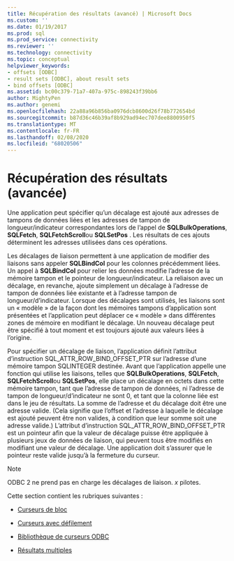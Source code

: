 ```yaml
---
title: Récupération des résultats (avancé) | Microsoft Docs
ms.custom: ''
ms.date: 01/19/2017
ms.prod: sql
ms.prod_service: connectivity
ms.reviewer: ''
ms.technology: connectivity
ms.topic: conceptual
helpviewer_keywords:
- offsets [ODBC]
- result sets [ODBC], about result sets
- bind offsets [ODBC]
ms.assetid: bc00c379-71a7-407a-975c-898243f39bb6
author: MightyPen
ms.author: genemi
ms.openlocfilehash: 22a88a96b856ba0976dcb8600d26f78b772654bd
ms.sourcegitcommit: b87d36c46b39af8b929ad94ec707dee8800950f5
ms.translationtype: MT
ms.contentlocale: fr-FR
ms.lasthandoff: 02/08/2020
ms.locfileid: "68020506"
---
```

# <a name="retrieving-results-advanced"></a>Récupération des résultats (avancée)
Une application peut spécifier qu’un décalage est ajouté aux adresses de tampons de données liées et les adresses de tampon de longueur/indicateur correspondantes lors de l’appel de **SQLBulkOperations**, **SQLFetch**, **SQLFetchScroll**ou **SQLSetPos** . Les résultats de ces ajouts déterminent les adresses utilisées dans ces opérations.  
  
 Les décalages de liaison permettent à une application de modifier des liaisons sans appeler **SQLBindCol** pour les colonnes précédemment liées. Un appel à **SQLBindCol** pour relier les données modifie l’adresse de la mémoire tampon et le pointeur de longueur/indicateur. La reliaison avec un décalage, en revanche, ajoute simplement un décalage à l’adresse de tampon de données liée existante et à l’adresse tampon de longueur/d’indicateur. Lorsque des décalages sont utilisés, les liaisons sont un « modèle » de la façon dont les mémoires tampons d’application sont présentées et l’application peut déplacer ce « modèle » dans différentes zones de mémoire en modifiant le décalage. Un nouveau décalage peut être spécifié à tout moment et est toujours ajouté aux valeurs liées à l’origine.  
  
 Pour spécifier un décalage de liaison, l’application définit l’attribut d’instruction SQL_ATTR_ROW_BIND_OFFSET_PTR sur l’adresse d’une mémoire tampon SQLINTEGER destinée. Avant que l’application appelle une fonction qui utilise les liaisons, telles que **SQLBulkOperations**, **SQLFetch**, **SQLFetchScroll**ou **SQLSetPos**, elle place un décalage en octets dans cette mémoire tampon, tant que l’adresse de tampon de données, ni l’adresse de tampon de longueur/d’indicateur ne sont 0, et tant que la colonne liée est dans le jeu de résultats. La somme de l’adresse et du décalage doit être une adresse valide. (Cela signifie que l’offset et l’adresse à laquelle le décalage est ajouté peuvent être non valides, à condition que leur somme soit une adresse valide.) L’attribut d’instruction SQL_ATTR_ROW_BIND_OFFSET_PTR est un pointeur afin que la valeur de décalage puisse être appliquée à plusieurs jeux de données de liaison, qui peuvent tous être modifiés en modifiant une valeur de décalage. Une application doit s’assurer que le pointeur reste valide jusqu’à la fermeture du curseur.  
  
> [!NOTE]  
>  ODBC 2 ne prend pas en charge les décalages de liaison. *x* pilotes.  
  
 Cette section contient les rubriques suivantes :  
  
-   [Curseurs de bloc](../../../odbc/reference/develop-app/block-cursors.md)  
  
-   [Curseurs avec défilement](../../../odbc/reference/develop-app/scrollable-cursors.md)  
  
-   [Bibliothèque de curseurs ODBC](../../../odbc/reference/develop-app/the-odbc-cursor-library.md)  
  
-   [Résultats multiples](../../../odbc/reference/develop-app/multiple-results.md)
